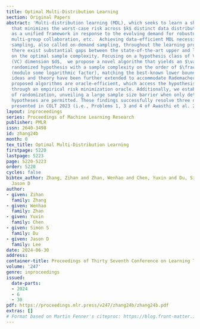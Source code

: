 ```yaml
---
title: Optimal Multi-Distribution Learning
section: Original Papers
abstract: 'Multi-distribution learning (MDL), which seeks to learn a shared model
  that minimizes the worst-case risk across $k$ distinct data distributions, has emerged
  as a unified framework in response to the evolving demand for robustness, fairness,
  multi-group collaboration, etc.  Achieving data-efficient MDL necessitates adaptive
  sampling, also called on-demand sampling, throughout the learning process. However,
  there exist substantial gaps between the state-of-the-art upper and lower bounds
  on the optimal sample complexity. Focusing on a hypothesis class of Vapnik-Chervonenkis
  (VC) dimension $d$,  we propose a novel algorithm that yields an $\varepsilon$-optimal
  randomized hypothesis with a sample complexity on the order of $\frac{d+k}{\varepsilon^2}$
  (modulo some logarithmic factor), matching the best-known lower bound. Our algorithmic
  ideas and theory have been further extended to accommodate Rademacher classes. The
  proposed algorithms are oracle-efficient, which access the hypothesis class solely
  through an empirical risk minimization oracle. Additionally, we establish the necessity
  of randomization, unveiling a large sample size barrier when only deterministic
  hypotheses are permitted. These findings successfully resolve three open problems
  presented in COLT 2023 (i.e., Problems 1, 3 and 4 of Awasthi et al. 2023).    '
layout: inproceedings
series: Proceedings of Machine Learning Research
publisher: PMLR
issn: 2640-3498
id: zhang24b
month: 0
tex_title: Optimal Multi-Distribution Learning
firstpage: 5220
lastpage: 5223
page: 5220-5223
order: 5220
cycles: false
bibtex_author: Zhang, Zihan and Zhan, Wenhao and Chen, Yuxin and Du, Simon S and Lee,
  Jason D
author:
- given: Zihan
  family: Zhang
- given: Wenhao
  family: Zhan
- given: Yuxin
  family: Chen
- given: Simon S
  family: Du
- given: Jason D
  family: Lee
date: 2024-06-30
address:
container-title: Proceedings of Thirty Seventh Conference on Learning Theory
volume: '247'
genre: inproceedings
issued:
  date-parts:
  - 2024
  - 6
  - 30
pdf: https://proceedings.mlr.press/v247/zhang24b/zhang24b.pdf
extras: []
# Format based on Martin Fenner's citeproc: https://blog.front-matter.io/posts/citeproc-yaml-for-bibliographies/
---
```

